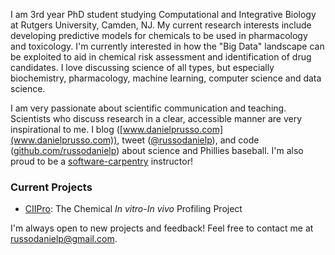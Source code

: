 <!--
.. title: Research
.. slug: about
.. date: 2019-09-09 13:11:57 UTC-04:00
.. tags:
.. category:
.. link:
.. description:
.. type: text
-->


I am 3rd year PhD student studying Computational and Integrative Biology at Rutgers University, Camden, NJ.  My current research interests
include developing predictive models for chemicals to be used in pharmacology and toxicology.  I'm currently interested in how the "Big Data"
landscape can be exploited to aid in chemical risk assessment and identification of drug candidates.  I love discussing science of all types,
but especially biochemistry, pharmacology, machine learning, computer science and data science.  

I am very passionate about scientific communication and teaching.  Scientists who discuss research in a clear, accessible manner are very
inspirational to me.  I blog ([www.danielprusso.com](www.danielprusso.com)), tweet ([@russodanielp](www.twitter.com/russodanielp)), and code ([github.com/russodanielp](www.github.com/russodanielp))
about science and Phillies baseball.  I'm also proud to be a [software-carpentry](www.software-carpentry) instructor!

### Current Projects ###

* [CIIPro](www.github.com/russodanielp/ciipro): The Chemical _In vitro_-_In vivo_ Profiling Project

I'm always open to new projects and feedback!  Feel free to contact me at russodanielp@gmail.com.
